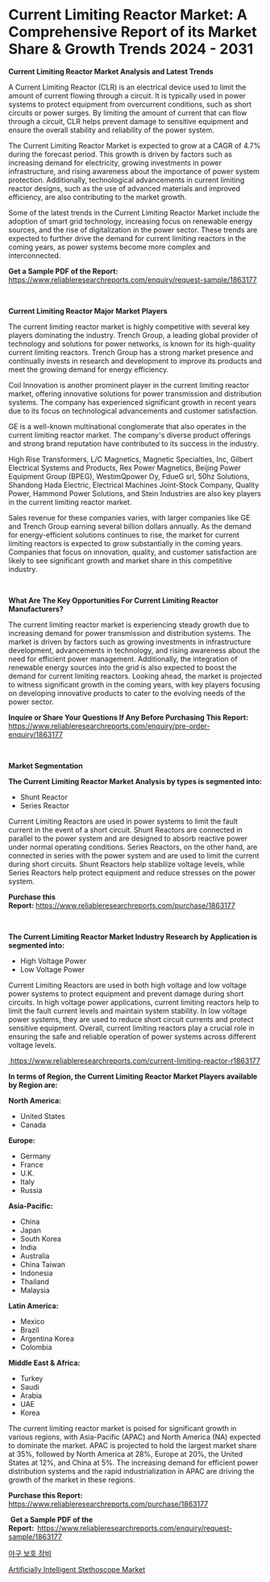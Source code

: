 <p><h1>Current Limiting Reactor Market: A Comprehensive Report of its Market Share & Growth Trends 2024 - 2031</h1></p><p><strong>Current Limiting Reactor Market Analysis and Latest Trends</strong></p>
<p><p>A Current Limiting Reactor (CLR) is an electrical device used to limit the amount of current flowing through a circuit. It is typically used in power systems to protect equipment from overcurrent conditions, such as short circuits or power surges. By limiting the amount of current that can flow through a circuit, CLR helps prevent damage to sensitive equipment and ensure the overall stability and reliability of the power system.</p><p>The Current Limiting Reactor Market is expected to grow at a CAGR of 4.7% during the forecast period. This growth is driven by factors such as increasing demand for electricity, growing investments in power infrastructure, and rising awareness about the importance of power system protection. Additionally, technological advancements in current limiting reactor designs, such as the use of advanced materials and improved efficiency, are also contributing to the market growth.</p><p>Some of the latest trends in the Current Limiting Reactor Market include the adoption of smart grid technology, increasing focus on renewable energy sources, and the rise of digitalization in the power sector. These trends are expected to further drive the demand for current limiting reactors in the coming years, as power systems become more complex and interconnected.</p></p>
<p><strong>Get a Sample PDF of the Report:&nbsp;</strong> <a href="https://www.reliableresearchreports.com/enquiry/request-sample/1863177">https://www.reliableresearchreports.com/enquiry/request-sample/1863177</a></p>
<p>&nbsp;</p>
<p><strong>Current Limiting Reactor Major Market Players</strong></p>
<p><p>The current limiting reactor market is highly competitive with several key players dominating the industry. Trench Group, a leading global provider of technology and solutions for power networks, is known for its high-quality current limiting reactors. Trench Group has a strong market presence and continually invests in research and development to improve its products and meet the growing demand for energy efficiency.</p><p>Coil Innovation is another prominent player in the current limiting reactor market, offering innovative solutions for power transmission and distribution systems. The company has experienced significant growth in recent years due to its focus on technological advancements and customer satisfaction.</p><p>GE is a well-known multinational conglomerate that also operates in the current limiting reactor market. The company's diverse product offerings and strong brand reputation have contributed to its success in the industry.</p><p>High Rise Transformers, L/C Magnetics, Magnetic Specialties, Inc, Gilbert Electrical Systems and Products, Rex Power Magnetics, Beijing Power Equipment Group (BPEG), WestimQpower Oy, FdueG srl, 50hz Solutions, Shandong Hada Electric, Electrical Machines Joint-Stock Company, Quality Power, Hammond Power Solutions, and Stein Industries are also key players in the current limiting reactor market.</p><p>Sales revenue for these companies varies, with larger companies like GE and Trench Group earning several billion dollars annually. As the demand for energy-efficient solutions continues to rise, the market for current limiting reactors is expected to grow substantially in the coming years. Companies that focus on innovation, quality, and customer satisfaction are likely to see significant growth and market share in this competitive industry.</p></p>
<p>&nbsp;</p>
<p><strong>What Are The Key Opportunities For Current Limiting Reactor Manufacturers?</strong></p>
<p><p>The current limiting reactor market is experiencing steady growth due to increasing demand for power transmission and distribution systems. The market is driven by factors such as growing investments in infrastructure development, advancements in technology, and rising awareness about the need for efficient power management. Additionally, the integration of renewable energy sources into the grid is also expected to boost the demand for current limiting reactors. Looking ahead, the market is projected to witness significant growth in the coming years, with key players focusing on developing innovative products to cater to the evolving needs of the power sector.</p></p>
<p><strong>Inquire or Share Your Questions If Any Before Purchasing This Report:</strong> <a href="https://www.reliableresearchreports.com/enquiry/pre-order-enquiry/1863177">https://www.reliableresearchreports.com/enquiry/pre-order-enquiry/1863177</a></p>
<p>&nbsp;</p>
<p><strong>Market Segmentation</strong></p>
<p><strong>The Current Limiting Reactor Market Analysis by types is segmented into:</strong></p>
<p><ul><li>Shunt Reactor</li><li>Series Reactor</li></ul></p>
<p><p>Current Limiting Reactors are used in power systems to limit the fault current in the event of a short circuit. Shunt Reactors are connected in parallel to the power system and are designed to absorb reactive power under normal operating conditions. Series Reactors, on the other hand, are connected in series with the power system and are used to limit the current during short circuits. Shunt Reactors help stabilize voltage levels, while Series Reactors help protect equipment and reduce stresses on the power system.</p></p>
<p><strong>Purchase this Report:&nbsp;</strong><a href="https://www.reliableresearchreports.com/purchase/1863177">https://www.reliableresearchreports.com/purchase/1863177</a></p>
<p>&nbsp;</p>
<p><strong>The Current Limiting Reactor Market Industry Research by Application is segmented into:</strong></p>
<p><ul><li>High Voltage Power</li><li>Low Voltage Power</li></ul></p>
<p><p>Current Limiting Reactors are used in both high voltage and low voltage power systems to protect equipment and prevent damage during short circuits. In high voltage power applications, current limiting reactors help to limit the fault current levels and maintain system stability. In low voltage power systems, they are used to reduce short circuit currents and protect sensitive equipment. Overall, current limiting reactors play a crucial role in ensuring the safe and reliable operation of power systems across different voltage levels.</p></p>
<p><a href="https://www.reliableresearchreports.com/current-limiting-reactor-r1863177">&nbsp;https://www.reliableresearchreports.com/current-limiting-reactor-r1863177</a></p>
<p><strong>In terms of Region, the Current Limiting Reactor Market Players available by Region are:</strong></p>
<p>
    <p> <strong> North America: </strong>
        <ul>
            <li>United States</li>
            <li>Canada</li>
        </ul>
        </p> 
    <p> <strong> Europe: </strong>
        <ul>
            <li>Germany</li>
            <li>France</li>
            <li>U.K.</li>
            <li>Italy</li>
            <li>Russia</li>
        </ul>
        </p> 
    <p> <strong> Asia-Pacific: </strong>
        <ul>
            <li>China</li>
            <li>Japan</li>
            <li>South Korea</li>
            <li>India</li>
            <li>Australia</li>
            <li>China Taiwan</li>
            <li>Indonesia</li>
            <li>Thailand</li>
            <li>Malaysia</li>
        </ul>
        </p> 
    <p> <strong> Latin America: </strong>
        <ul>
            <li>Mexico</li>
            <li>Brazil</li>
            <li>Argentina Korea</li>
            <li>Colombia</li>
        </ul>
        </p> 
    <p> <strong> Middle East & Africa: </strong>
        <ul>
            <li>Turkey</li>
            <li>Saudi</li>
            <li>Arabia</li>
            <li>UAE</li>
            <li>Korea</li>
        </ul>
    </p>
    </p>
<p><p>The current limiting reactor market is poised for significant growth in various regions, with Asia-Pacific (APAC) and North America (NA) expected to dominate the market. APAC is projected to hold the largest market share at 35%, followed by North America at 28%, Europe at 20%, the United States at 12%, and China at 5%. The increasing demand for efficient power distribution systems and the rapid industrialization in APAC are driving the growth of the market in these regions.</p></p>
<p><strong>Purchase this Report: </strong><a href="https://www.reliableresearchreports.com/purchase/1863177">https://www.reliableresearchreports.com/purchase/1863177</a></p>
<p>&nbsp;<strong>Get a Sample PDF of the Report:&nbsp;&nbsp;</strong><a href="https://www.reliableresearchreports.com/enquiry/request-sample/1863177">https://www.reliableresearchreports.com/enquiry/request-sample/1863177</a></p>
<p><strong></strong></p>
<p><p><a href="https://medium.com/@fly879567/2024%EB%85%84%EB%B6%80%ED%84%B0-2031%EB%85%84%EA%B9%8C%EC%A7%80%EC%9D%98-%EA%B8%B0%EA%B0%84%EC%97%90-%EB%8C%80%ED%95%9C-%EC%95%BC%EA%B5%AC-%EB%B3%B4%ED%98%B8-%EC%9E%A5%EB%B9%84-%EC%8B%9C%EC%9E%A5-%EB%B6%84%EC%84%9D-%EB%B0%8F-%EA%B7%9C%EB%AA%A8-%EC%98%88%EC%B8%A1-bb5700a647df">야구 보호 장비</a></p><p><a href="https://cautious-neon-760.notion.site/Artificially-Intelligent-Stethoscope-Market-Insight-Market-Trends-Growth-Forecasted-from-2024-TO--348f55ac60ca40658a4fed44d7066cc1">Artificially Intelligent Stethoscope Market</a></p></p>
